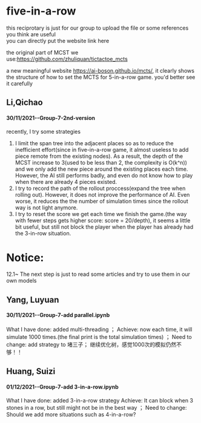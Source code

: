 # five-in-a-row
this reciprotary is just for our group to upload the file or some references you think are useful <br>
you can directly put the website link here

the original part of MCST we use:https://github.com/zhuliquan/tictactoe_mcts

a new meaningful website https://ai-boson.github.io/mcts/, it clearly shows the structure of how to set the MCTS for 5-in-a-row game. you'd better see it carefully

## Li,Qichao
#### 30/11/2021--Group-7-2nd-version
recently, I try some strategies<br>
1. I limit the span tree into the adjacent places so as to reduce the inefficient effort(since in five-in-a-row game, it almost useless to add piece remote from the existing nodes). As a result, the depth of the MCST increase to 3(used to be less than 2, the complexity is O(k^n)) and we only add the new piece around the existing places each time. However, the AI still performs badly, and even do not know how to play when there are already 4 pieces existed.
2. I try to record the path of the rollout proccess(expand the tree when rolling out). However, it does not improve the performance of AI. Even worse, it reduces the the number of simulation times since the rollout way is not light anymore.
3. I try to reset the score we get each time we finish the game.(the way with fewer steps gets higher score: score = 20/depth), it seems a little bit useful, but still not block the player when the player has already had the 3-in-row situation.

# Notice:
12.1~
The next step is just to read some articles and try to use them in our own models

## Yang, Luyuan
#### 30/11/2021--Group-7-add parallel.ipynb
What I have done: added multi-threading ；
Achieve: now each time, it will simulate 1000 times.(the final print is the total simulation times) ；
Need to change: add strategy to 堵三子； 继续优化树，感觉1000次的模拟仍然不够！！

## Huang, Suizi
#### 01/12/2021--Group-7-add 3-in-a-row.ipynb
What I have done: added 3-in-a-row strategy
Achieve: It can block when 3 stones in a row, but still might not be in the best way ；
Need to change: Should we add more situations such as 4-in-a-row?
